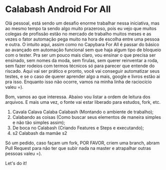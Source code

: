 # Calabash Android For All

Olá pessoal, está sendo um desafio enorme trabalhar nessa iniciativa, mas ao mesmo tempo ta sendo algo muito prazeroso, pois eu vejo que muitos colegas de profissão estão no mercado de trabalho muitos meses e as vezes o fator automação pega muito na hora de escolha entre uma pessoa e outra. O intuito aqui, assim como no Capybara For All é passar do básico ao avançado em automação funcional sem que haja algum tipo de bloqueio com o tester. Pra ser um pouco mais claro, vou ensinar o que precisa ser ensinado, sem nomes da moda, sem firulas, sem querer reinventar a roda, sem fazer rodeios com termos técnicos só para parecer que entende do riscado. Aqui vai ser prático e pronto, você vai conseguir automatizar seus testes, e se o caso de querer aprender algo a mais, google e livros estão ai pra isso. Enquanto isso não ocorre, vamos na minha linha de raciocício valeu =).

Bom, vamos ao que interessa. Abaixo vou listar a ordem de leitura dos arquivos. E mais uma vez, o fonte vai estar liberado para estudos, fork, etc.

1. Cavala Calava Calaba Calabash (Montando o ambiente de trabalho);
2. Calabando as coisas (Como buscar seus elementos de maneira simples e não tão simples assim);
3. De boca no Calabash (Criando Features e Steps e executando);
4. s2 Calabash da mamãe s2

Só um pedido, caso façam um fork, POR FAVOR, criem uma branch, abram Pull Request para não ter que subir nada na master e atrapalhar outras pessoas valeu =).


Let's do it!
